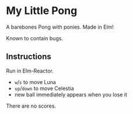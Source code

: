 # My Little Pong

A barebones Pong with ponies. Made in Elm!

Known to contain bugs.

## Instructions

Run in Elm-Reactor.

* `w`/`s` to move Luna
* `up`/`down` to move Celestia
* new ball immediately appears when you lose it

There are no scores.